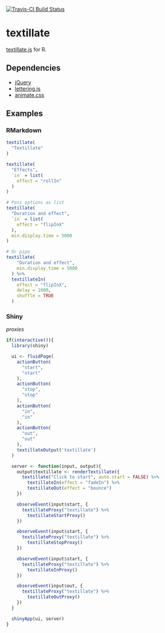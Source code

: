 [![Travis-CI Build Status](https://travis-ci.org/JohnCoene/textillate.svg?branch=master)](https://travis-ci.org/JohnCoene/textillate)

# textillate

[textillate.js](http://textillate.js.org/) for R.

## Dependencies

* [jQuery](http://jquery.com/download/)
* [lettering.js](https://github.com/davatron5000/Lettering.js)
* [animate.css](https://github.com/daneden/animate.css)

## Examples

### RMarkdown

``` r
textillate(
  "Textillate"
)

textillate(
  "Effects", 
  `in` = list(
    effect = "rollIn"
  )
)

# Pass options as list
textillate(
  "Duration and effect", 
  `in` = list(
    effect = "flipInX"
  ), 
  min.display.time = 5000
)

# Or pipe
textillate(
    "Duration and effect", 
    min.display.time = 5000
  ) %>%
  textillateIn(
    effect = "flipInX",
    delay = 1000,
    shuffle = TRUE
  )
```

### Shiny

*proxies*

```r
if(interactive()){
  library(shiny)

  ui <- fluidPage(
    actionButton(
      "start",
      "start"
    ),
    actionButton(
      "stop",
      "stop"
    ),
    actionButton(
      "in",
      "in"
    ),
    actionButton(
      "out",
      "out"
    ),
    textillateOutput('textillate')
  )

  server <- function(input, output){
    output$textillate <- renderTextillate({
      textillate("Click to start", auto.start = FALSE) %>%
        textillateIn(effect = "fadeIn") %>%
        textillateOut(effect = "bounce")
    })

    observeEvent(input$start, {
      textillateProxy("textillate") %>%
        textillateStartProxy()
    })

    observeEvent(input$start, {
      textillateProxy("textillate") %>%
        textillateStopProxy()
    })

    observeEvent(input$start, {
      textillateProxy("textillate") %>%
        textillateInProxy()
    })

    observeEvent(input$out, {
      textillateProxy("textillate") %>%
        textillateOutProxy()
    })
  }

  shinyApp(ui, server)
}
```
